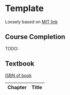 # Template

Loosely based on [MIT link](#)

## Course Completion

TODO:

## Textbook

[ISBN of book](https://isbnsearch.org/isbn/xxxxxxxx)

| Chapter | Title |
| ---- | ---- | 
